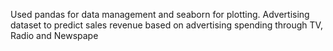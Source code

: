 
Used pandas for data management and seaborn for plotting.
Advertising dataset to predict sales revenue based on advertising spending through TV, Radio and Newspape
